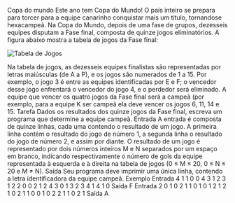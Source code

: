 Copa do mundo
Este ano tem Copa do Mundo! O país inteiro se prepara para torcer para a equipe canarinho conquistar mais um título, tornandose hexacampeã.
Na Copa do Mundo, depois de uma fase de grupos, dezesseis equipes disputam a Fase final, composta de quinze jogos
eliminatórios. A figura abaixo mostra a tabela de jogos da Fase final:

![Tabela de Jogos]('./assets/tabela_de_jogos.png')

Na tabela de jogos, as dezesseis equipes finalistas são representadas por letras maiúsculas (de A a P), e os jogos são
numerados de 1 a 15. Por exemplo, o jogo 3 é entre as equipes identificadas por E e F; o vencedor desse jogo enfrentará o
vencedor do jogo 4, e o perdedor será eliminado. A equipe que vencer os quatro jogos da Fase final será a campeã (por
exemplo, para a equipe K ser campeã ela deve vencer os jogos 6, 11, 14 e 15.
Tarefa
Dados os resultados dos quinze jogos da Fase final, escreva um programa que determine a equipe campeã.
Entrada
A entrada é composta de quinze linhas, cada uma contendo o resultado de um jogo. A primeira linha contém o resultado do jogo
de número 1, a segunda linha o resultado do jogo de número 2, e assim por diante. O resultado de um jogo é representado por
dois números inteiros M e N separados por um espaço em branco, indicando respectivamente o número de gols da equipe
representada à esquerda e à direita na tabela de jogos (0 ≤ M ≤ 20, 0 ≤ N ≤ 20 e M ≠ N).
Saída
Seu programa deve imprimir uma única linha, contendo a letra identificadora da equipe campeã.
Exemplo
Entrada
4 1
1 0
0 4
3 1
2 3
1 2
2 0
0 2
1 2
4 3
0 1
3 2
3 4
1 4
1 0
Saída
F
Entrada
2 0
1 0
2 1
1 0
1 0
1 2
1 2
1 0
2 1
1 0
0 1
0 2
2 1
1 0
2 1
Saída
A
